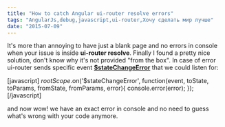 ```yaml
---
title: "How to catch Angular ui-router resolve errors"
tags: "AngularJs,debug,javascript,ui-router,Хочу сделать мир лучше"
date: "2015-07-09"
---
```


It's more than annoying to have just a blank page and no errors in console when your issue is inside **ui-router resolve**. Finally I found a pretty nice solution, don't know why it's not provided "from the box". In case of error ui-router sends specific event **[$stateChangeError](https://github.com/angular-ui/ui-router/wiki#state-change-events)** that we could listen for:

\[javascript\] $rootScope.$on('$stateChangeError', function(event, toState, toParams, fromState, fromParams, error){ console.error(error); }); \[/javascript\]

and now wow! we have an exact error in console and no need to guess what's wrong with your code anymore.
